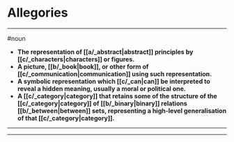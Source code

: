 # Allegories
---
#noun
- **The representation of [[a/_abstract|abstract]] principles by [[c/_characters|characters]] or figures.**
- **A picture, [[b/_book|book]], or other form of [[c/_communication|communication]] using such representation.**
- **A symbolic representation which [[c/_can|can]] be interpreted to reveal a hidden meaning, usually a moral or political one.**
- **A [[c/_category|category]] that retains some of the structure of the [[c/_category|category]] of [[b/_binary|binary]] relations [[b/_between|between]] sets, representing a high-level generalisation of that [[c/_category|category]].**
---
---
